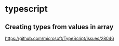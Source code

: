 # typescript
## Creating types from values in array
https://github.com/microsoft/TypeScript/issues/28046